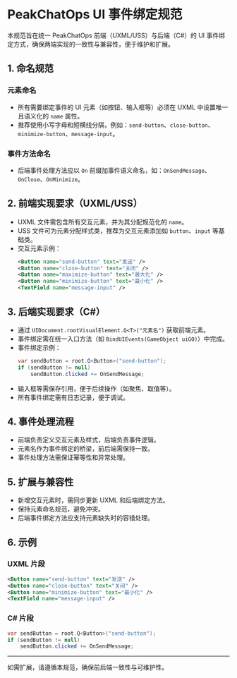 # PeakChatOps UI 事件绑定规范

本规范旨在统一 PeakChatOps 前端（UXML/USS）与后端（C#）的 UI 事件绑定方式，确保两端实现的一致性与兼容性，便于维护和扩展。

## 1. 命名规范

### 元素命名
- 所有需要绑定事件的 UI 元素（如按钮、输入框等）必须在 UXML 中设置唯一且语义化的 `name` 属性。
- 推荐使用小写字母和短横线分隔，例如：`send-button`、`close-button`、`minimize-button`、`message-input`。

### 事件方法命名
- 后端事件处理方法应以 `On` 前缀加事件语义命名，如：`OnSendMessage`、`OnClose`、`OnMinimize`。

## 2. 前端实现要求（UXML/USS）

- UXML 文件需包含所有交互元素，并为其分配规范化的 `name`。
- USS 文件可为元素分配样式类，推荐为交互元素添加如 `button`、`input` 等基础类。
- 交互元素示例：
  ```xml
  <Button name="send-button" text="发送" />
  <Button name="close-button" text="关闭" />
  <Button name="maximize-button" text="最大化" />
  <Button name="minimize-button" text="最小化" />
  <TextField name="message-input" />
  ```

## 3. 后端实现要求（C#）

- 通过 `UIDocument.rootVisualElement.Q<T>("元素名")` 获取前端元素。
- 事件绑定需在统一入口方法（如 `BindUIEvents(GameObject uiGO)`）中完成。
- 事件绑定示例：
  ```csharp
  var sendButton = root.Q<Button>("send-button");
  if (sendButton != null)
      sendButton.clicked += OnSendMessage;
  ```
- 输入框等需保存引用，便于后续操作（如聚焦、取值等）。
- 所有事件绑定需有日志记录，便于调试。

## 4. 事件处理流程

- 前端负责定义交互元素及样式，后端负责事件逻辑。
- 元素名作为事件绑定的桥梁，前后端需保持一致。
- 事件处理方法需保证幂等性和异常处理。

## 5. 扩展与兼容性

- 新增交互元素时，需同步更新 UXML 和后端绑定方法。
- 保持元素命名规范，避免冲突。
- 后端事件绑定方法应支持元素缺失时的容错处理。

## 6. 示例

### UXML 片段
```xml
<Button name="send-button" text="发送" />
<Button name="close-button" text="关闭" />
<Button name="minimize-button" text="最小化" />
<TextField name="message-input" />
```

### C# 片段
```csharp
var sendButton = root.Q<Button>("send-button");
if (sendButton != null)
    sendButton.clicked += OnSendMessage;
```

---

如需扩展，请遵循本规范，确保前后端一致性与可维护性。